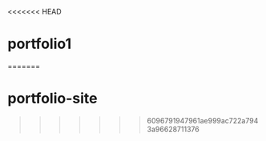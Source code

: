 <<<<<<< HEAD
# portfolio1
=======
# portfolio-site
>>>>>>> 6096791947961ae999ac722a7943a96628711376
